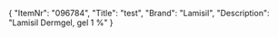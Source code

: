 {
  "ItemNr": "096784",
  "Title": "test",
  "Brand": "Lamisil",
  "Description": "Lamisil Dermgel, gel 1 %"
}